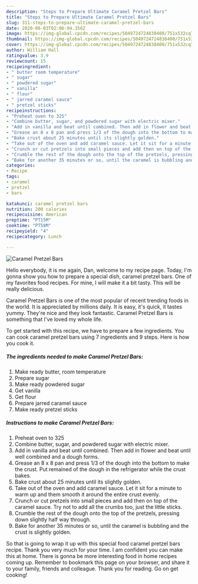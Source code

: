 ```yaml
---
description: "Steps to Prepare Ultimate Caramel Pretzel Bars"
title: "Steps to Prepare Ultimate Caramel Pretzel Bars"
slug: 311-steps-to-prepare-ultimate-caramel-pretzel-bars
date: 2020-06-03T02:06:04.356Z
image: https://img-global.cpcdn.com/recipes/5049724724838400/751x532cq70/caramel-pretzel-bars-recipe-main-photo.jpg
thumbnail: https://img-global.cpcdn.com/recipes/5049724724838400/751x532cq70/caramel-pretzel-bars-recipe-main-photo.jpg
cover: https://img-global.cpcdn.com/recipes/5049724724838400/751x532cq70/caramel-pretzel-bars-recipe-main-photo.jpg
author: William Hall
ratingvalue: 3.9
reviewcount: 15
recipeingredient:
- " butter room temperature"
- " sugar"
- " powdered sugar"
- " vanilla"
- " flour"
- " jarred caramel sauce"
- " pretzel sticks"
recipeinstructions:
- "Preheat oven to 325"
- "Combine butter, sugar, and powdered sugar with electric mixer."
- "Add in vanilla and beat until combined. Then add in flower and beat until well combined and a dough forms."
- "Grease an 8 x 8 pan and press 1/3 of the dough into the bottom to make the crust. Put remained of the dough in the refrigerator while the crust bakes."
- "Bake crust about 25 minutes until its slightly golden."
- "Take out of the oven and add caramel sauce. Let it sit for a minute to warm up and them smooth it around the entire crust evenly."
- "Crunch or cut pretzels into small pieces and add then on top of the caramel sauce. Try not to add all the crumbs too, just the little sticks."
- "Crumble the rest of the dough onto the top of the pretzels, pressing down slightly half way through."
- "Bake for another 35 minutes or so, until the caramel is bubbling and the crust is slightly golden."
categories:
- Recipe
tags:
- caramel
- pretzel
- bars

katakunci: caramel pretzel bars 
nutrition: 200 calories
recipecuisine: American
preptime: "PT15M"
cooktime: "PT58M"
recipeyield: "4"
recipecategory: Lunch

---
```



![Caramel Pretzel Bars](https://img-global.cpcdn.com/recipes/5049724724838400/751x532cq70/caramel-pretzel-bars-recipe-main-photo.jpg)

Hello everybody, it is me again, Dan, welcome to my recipe page. Today, I'm gonna show you how to prepare a special dish, caramel pretzel bars. One of my favorites food recipes. For mine, I will make it a bit tasty. This will be really delicious.



Caramel Pretzel Bars is one of the most popular of recent trending foods in the world. It is appreciated by millions daily. It is easy, it's quick, it tastes yummy. They're nice and they look fantastic. Caramel Pretzel Bars is something that I've loved my whole life.


To get started with this recipe, we have to prepare a few ingredients. You can cook caramel pretzel bars using 7 ingredients and 9 steps. Here is how you cook it.

<!--inarticleads1-->

##### The ingredients needed to make Caramel Pretzel Bars:

1. Make ready  butter, room temperature
1. Prepare  sugar
1. Make ready  powdered sugar
1. Get  vanilla
1. Get  flour
1. Prepare  jarred caramel sauce
1. Make ready  pretzel sticks




<!--inarticleads2-->

##### Instructions to make Caramel Pretzel Bars:

1. Preheat oven to 325
1. Combine butter, sugar, and powdered sugar with electric mixer.
1. Add in vanilla and beat until combined. Then add in flower and beat until well combined and a dough forms.
1. Grease an 8 x 8 pan and press 1/3 of the dough into the bottom to make the crust. Put remained of the dough in the refrigerator while the crust bakes.
1. Bake crust about 25 minutes until its slightly golden.
1. Take out of the oven and add caramel sauce. Let it sit for a minute to warm up and them smooth it around the entire crust evenly.
1. Crunch or cut pretzels into small pieces and add then on top of the caramel sauce. Try not to add all the crumbs too, just the little sticks.
1. Crumble the rest of the dough onto the top of the pretzels, pressing down slightly half way through.
1. Bake for another 35 minutes or so, until the caramel is bubbling and the crust is slightly golden.




So that is going to wrap it up with this special food caramel pretzel bars recipe. Thank you very much for your time. I am confident you can make this at home. There is gonna be more interesting food in home recipes coming up. Remember to bookmark this page on your browser, and share it to your family, friends and colleague. Thank you for reading. Go on get cooking!
